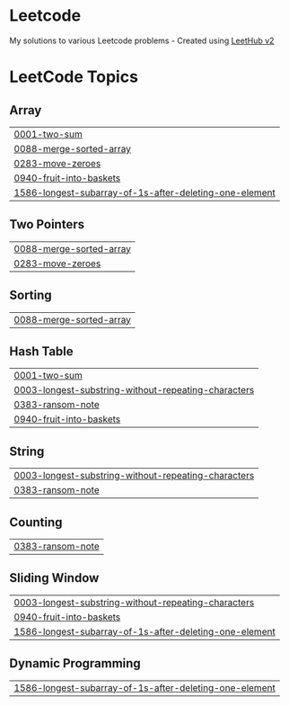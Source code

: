 # Leetcode
My solutions to various Leetcode problems - Created using [LeetHub v2](https://github.com/arunbhardwaj/LeetHub-2.0)

<!---LeetCode Topics Start-->
# LeetCode Topics
## Array
|  |
| ------- |
| [0001-two-sum](https://github.com/Amy621/Leetcode/tree/master/0001-two-sum) | 
| [0088-merge-sorted-array](https://github.com/Amy621/Leetcode/tree/master/0088-merge-sorted-array) |
| [0283-move-zeroes](https://github.com/Amy621/Leetcode/tree/master/0283-move-zeroes) |
| [0940-fruit-into-baskets](https://github.com/Amy621/Leetcode/tree/master/0940-fruit-into-baskets) |
| [1586-longest-subarray-of-1s-after-deleting-one-element](https://github.com/Amy621/Leetcode/tree/master/1586-longest-subarray-of-1s-after-deleting-one-element) |
## Two Pointers
|  |
| ------- |
| [0088-merge-sorted-array](https://github.com/Amy621/Leetcode/tree/master/0088-merge-sorted-array) |
| [0283-move-zeroes](https://github.com/Amy621/Leetcode/tree/master/0283-move-zeroes) |
## Sorting
|  |
| ------- |
| [0088-merge-sorted-array](https://github.com/Amy621/Leetcode/tree/master/0088-merge-sorted-array) |
## Hash Table
|  |
| ------- |
| [0001-two-sum](https://github.com/Amy621/Leetcode/tree/master/0001-two-sum) |
| [0003-longest-substring-without-repeating-characters](https://github.com/Amy621/Leetcode/tree/master/0003-longest-substring-without-repeating-characters) |
| [0383-ransom-note](https://github.com/Amy621/Leetcode/tree/master/0383-ransom-note) |
| [0940-fruit-into-baskets](https://github.com/Amy621/Leetcode/tree/master/0940-fruit-into-baskets) |
## String
|  |
| ------- |
| [0003-longest-substring-without-repeating-characters](https://github.com/Amy621/Leetcode/tree/master/0003-longest-substring-without-repeating-characters) |
| [0383-ransom-note](https://github.com/Amy621/Leetcode/tree/master/0383-ransom-note) |
## Counting
|  |
| ------- |
| [0383-ransom-note](https://github.com/Amy621/Leetcode/tree/master/0383-ransom-note) |
## Sliding Window
|  |
| ------- |
| [0003-longest-substring-without-repeating-characters](https://github.com/Amy621/Leetcode/tree/master/0003-longest-substring-without-repeating-characters) |
| [0940-fruit-into-baskets](https://github.com/Amy621/Leetcode/tree/master/0940-fruit-into-baskets) |
| [1586-longest-subarray-of-1s-after-deleting-one-element](https://github.com/Amy621/Leetcode/tree/master/1586-longest-subarray-of-1s-after-deleting-one-element) |
## Dynamic Programming
|  |
| ------- |
| [1586-longest-subarray-of-1s-after-deleting-one-element](https://github.com/Amy621/Leetcode/tree/master/1586-longest-subarray-of-1s-after-deleting-one-element) |
<!---LeetCode Topics End-->
